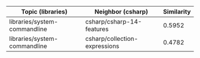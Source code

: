 | Topic (libraries) | Neighbor (csharp) | Similarity |
|-------------|-------------------|------------|
| libraries/system-commandline | csharp/csharp-14-features | 0.5952 |
| libraries/system-commandline | csharp/collection-expressions | 0.4782 |
